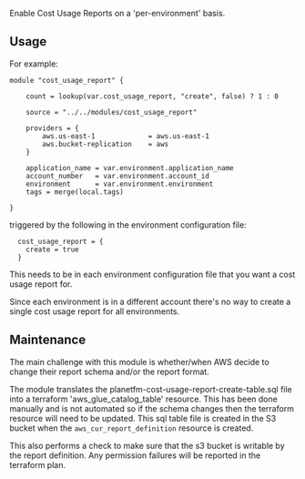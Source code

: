 Enable Cost Usage Reports on a 'per-environment' basis.

## Usage

For example:

```
module "cost_usage_report" {

    count = lookup(var.cost_usage_report, "create", false) ? 1 : 0

    source = "../../modules/cost_usage_report"

    providers = {
        aws.us-east-1             = aws.us-east-1
        aws.bucket-replication    = aws
    }

    application_name = var.environment.application_name
    account_number   = var.environment.account_id
    environment      = var.environment.environment
    tags = merge(local.tags)

}
```

triggered by the following in the environment configuration file:

```
  cost_usage_report = {
    create = true
  }
```

This needs to be in each environment configuration file that you want a cost usage report for.

Since each environment is in a different account there's no way to create a single cost usage report for all environments.

## Maintenance

The main challenge with this module is whether/when AWS decide to change their report schema and/or the report format.

The module translates the planetfm-cost-usage-report-create-table.sql file into a terraform 'aws_glue_catalog_table' resource. This has been done manually and is not automated so if the schema changes then the terraform resource will need to be updated. This sql table file is created in the S3 bucket when the `aws_cur_report_definition` resource is created.

This also performs a check to make sure that the s3 bucket is writable by the report definition. Any permission failures will be reported in the terraform plan.